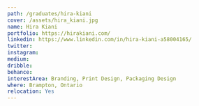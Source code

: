 ```yaml
---
path: /graduates/hira-kiani
cover: /assets/hira_kiani.jpg
name: Hira Kiani
portfolio: https://hirakiani.com/
linkedin: https://www.linkedin.com/in/hira-kiani-a58004165/
twitter:
instagram:
medium:
dribble:
behance:
interestArea: Branding, Print Design, Packaging Design
where: Brampton, Ontario
relocation: Yes
---
```

